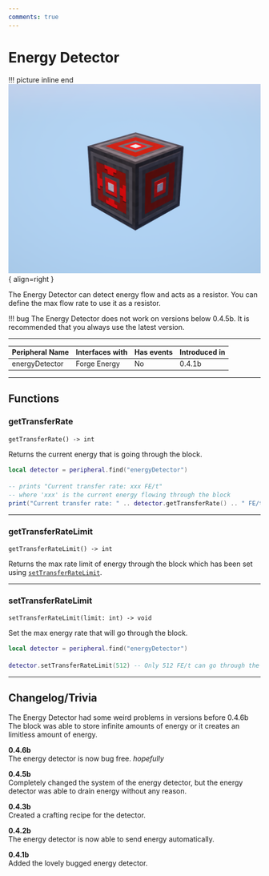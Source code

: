 ```yaml
---
comments: true
---
```


# Energy Detector

!!! picture inline end
    ![!Image of the Energy Detector block](../img/previews/energy_detector.png){ align=right }

The Energy Detector can detect energy flow and acts as a resistor. You can define the max flow rate to use it as a resistor.

!!! bug
    The Energy Detector does not work on versions below 0.4.5b.
    It is recommended that you always use the latest version.

<p class="picture-spacing" style="--ps:0.05rem;"></p>

---

<center>

| Peripheral Name | Interfaces with | Has events | Introduced in |
| --------------- | --------------- | ---------- | ------------- |
| energyDetector  | Forge Energy    | No         | 0.4.1b        |

</center>

---

## Functions

### getTransferRate

```
getTransferRate() -> int
```

Returns the current energy that is going through the block.

```lua linenums="1"
local detector = peripheral.find("energyDetector")

-- prints "Current transfer rate: xxx FE/t"
-- where 'xxx' is the current energy flowing through the block
print("Current transfer rate: " .. detector.getTransferRate() .. " FE/t")
```

---

### getTransferRateLimit

```
getTransferRateLimit() -> int
```

Returns the max rate limit of energy through the block which has been set using [`setTransferRateLimit`](#settransferratelimit).

---

### setTransferRateLimit

```
setTransferRateLimit(limit: int) -> void
```

Set the max energy rate that will go through the block.

```lua linenums="1"
local detector = peripheral.find("energyDetector")

detector.setTransferRateLimit(512) -- Only 512 FE/t can go through the block
```

---

## Changelog/Trivia

The Energy Detector had some weird problems in versions before 0.4.6b
The block was able to store infinite amounts of energy or it creates an limitless amount of energy.

**0.4.6b**  
The energy detector is now bug free. _hopefully_

**0.4.5b**  
Completely changed the system of the energy detector, but the energy detector was able to drain energy without any reason.

**0.4.3b**  
Created a crafting recipe for the detector.

**0.4.2b**  
The energy detector is now able to send energy automatically.

**0.4.1b**  
Added the lovely bugged energy detector.
